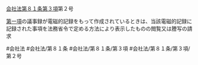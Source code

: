 [会社法第８１条第３項](会社法＿＿＿＿第８１条第３項)第２号

[第一項](会社法＿＿＿＿第８１条第１項)の議事録が電磁的記録をもって作成されているときは、当該電磁的記録に記録された事項を法務省令で定める方法により表示したものの閲覧又は謄写の請求


#会社法
#会社法/第８１条
#会社法/第８１条/第３項
#会社法/第８１条/第３項/第２号
